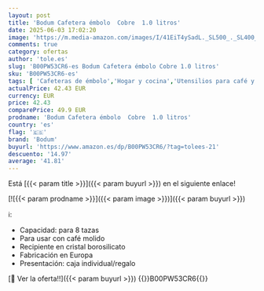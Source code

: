```yaml
---
layout: post
title: 'Bodum Cafetera émbolo  Cobre  1.0 litros'
date: 2025-06-03 17:02:20
image: 'https://m.media-amazon.com/images/I/41EiT4ySadL._SL500_._SL400_.jpg'
comments: true
category: ofertas
author: 'tole.es'
slug: 'B00PW53CR6-es Bodum Cafetera émbolo Cobre 1.0 litros'
sku: 'B00PW53CR6-es'
tags: [ 'Cafeteras de émbolo','Hogar y cocina','Utensilios para café y té','bodum','cafetera','🇪🇸', ]
actualPrice: 42.43 EUR
currency: EUR
price: 42.43
comparePrice: 49.9 EUR
prodname: 'Bodum Cafetera émbolo  Cobre  1.0 litros'
country: 'es'
flag: '🇪🇸'
brand: 'Bodum'
buyurl: 'https://www.amazon.es/dp/B00PW53CR6/?tag=tolees-21'
descuento: '14.97'
average: '41.81'
---
```


Está [{{< param title >}}]({{< param buyurl >}}) en el siguiente enlace!

[![{{< param prodname >}}]({{< param image >}})]({{< param buyurl >}})

ℹ️:

- Capacidad: para 8 tazas
- Para usar con café molido
- Recipiente en cristal borosilicato
- Fabricación en Europa
- Presentación: caja individual/regalo

[🛒 Ver la oferta!!]({{< param buyurl >}})
{{<world>}}B00PW53CR6{{</world>}}
